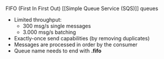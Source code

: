 FIFO (First In First Out) [[Simple Queue Service (SQS)]] queues 
- Limited throughput: 
	- 300 msg/s single messages
	- 3.000 msg/s batching
- Exactly-once send capabilities (by removing duplicates)
- Messages are processed in order by the consumer
- Queue name needs to end with __.fifo__